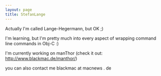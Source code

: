 ```yaml
---
layout: page
title: StefanLange
---
```


Actually I'm called Lange-Hegermann, but OK ;)


I'm learning, but I'm pretty much into every aspect of wrapping command line commands in Obj-C :)

I'm currently working on manThor (check it out: http://www.blackmac.de/manthor/)

you can also contact me
blackmac at macnews . de
